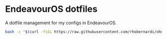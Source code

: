 # EndeavourOS dotfiles
A dotfile management for my configs in EndeavourOS.

```bash
bash -c "$(curl -fsSL https://raw.githubusercontent.com/rhobernardi/ohmydot/main/EndeavourOS/i3/install.sh)"
```
